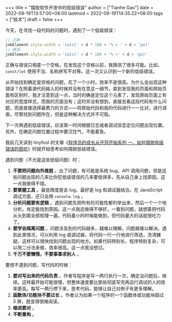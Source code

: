 +++
title = "摆脱软件开发中的低级错误"
author = ["Tianhe Gao"]
date = 2022-09-19T13:57:00+08:00
lastmod = 2022-09-19T14:35:22+08:00
tags = ["技术"]
draft = false
+++

今天，在寻找一段代码的问题时，遇到了一个低级错误：

```js
// 正确
jobElement.style.width = 'calc(' + d * 100 + '% + ' + d + 'px)'
// 错误
jobElement.style.width = 'calc(' + d * 100 + '% +' + d + 'px)'
```

正确与错误只相差一个空格，在发现这个空格以前，我猜测了很多可能。比如， `const/let` 使用不当、名称拼写不对等。这一次又认识到一个新的低级错误。

从开始找到确定是空格的问题，花了一个小时。效率不是很高。为什么会出现这种错误？在照着源代码输入的时候并没有在意这一细节。直到发现我的页面和原始页面有区别时，我才注意到这一点，当时的确是定位这个元素了，发现原始页面上有对应的宽度样式，而我的页面没有；这时并没有想到，直接去看这段代码有什么问题，而是直接选择最费力的方式——将原始代码和我的代码进行一一比对，进行调查。尽管找到问题所在，但是这种解决方式并不可取。

下一次再遇到低级错误，应该第一时间根据日志或者调试信息定位问题出现位置。另外，在确定问题位置过程中要沉住气，不能着急。

我前几天读到 tinyfool 的文章《[程序员的成长从开窍开始系列 一、如何摆脱低级错误的困扰](https://web.archive.org/web/20110527052405/http://tiny4.org/prog/diary/2007/12/blog-post.html)》时就开始思考如何摆脱低级错误。

遇到问题（不光是这些低级问题）时：

1.  **不要把问题向外推脱** 。出了问题，有可能是系统 bug、API 调用问题，但是这些问题出现的几率比你犯低级错误的几率要低得多，先从自己身上找原因。这一点我做得不错。
2.  **要掌握工具** 。最低限度是会 log，最好是 log 和调试器结合。在 JavaScript 调试方面，还只会用 `console.log` 。
3.  **分析问题要有逻辑** 。遇到问题先把所有的可能性都列举出来，然后一个一个地分析，肯定能找到原因。这一点我还做得不够好，一看到问题，就想着把代码从头到尾全部梳理一遍，代码量小的时候能做到，但代码量大的话就很吃力了。
4.  **要学会隔离问题** 。问题涉及到的代码越多，越难以理解，问题越难以解决。遇到此类情况，可以利用 log 或调试器，将代码一行一行地进行筛选，洗清嫌疑，这样可以很快找到问题出现的地方。如果代码特别长，程序特别复杂，可以用二分法来做，效率很高。这一点我没想过。
5.  **千万不要懒惰，不要事事求别人** 。

要想不遇到问题，写代码的时候：

1.  **要对写出来的代码负责** 。作者写程序是写一两行执行一次，确定没问题后，继续。这样最开始可能很慢，但整体速度要比那些彻底写完再运行调试的人的效率更高。每写一两行停下来，思考代码，能够让自己对例子有更多理解。
2.  **函数体/功能块不要过长** 。作者认为如果一个程序的一个函数体或功能块超过 3 屏，就变得很难阅读。
3.  **缩进要对** 。
4.  **不断重构** 。